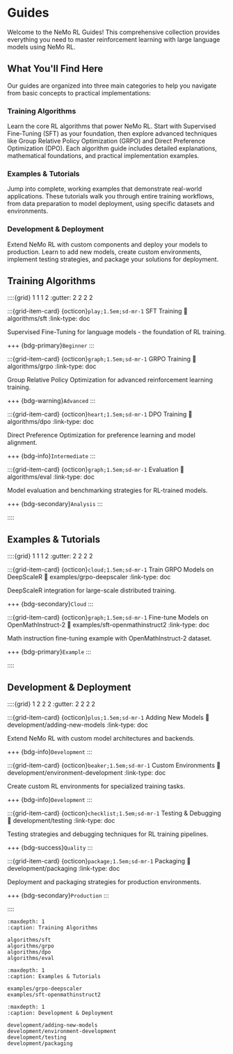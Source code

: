 # Guides

Welcome to the NeMo RL Guides! This comprehensive collection provides everything you need to master reinforcement learning with large language models using NeMo RL.

## What You'll Find Here

Our guides are organized into three main categories to help you navigate from basic concepts to practical implementations:

### **Training Algorithms** 
Learn the core RL algorithms that power NeMo RL. Start with Supervised Fine-Tuning (SFT) as your foundation, then explore advanced techniques like Group Relative Policy Optimization (GRPO) and Direct Preference Optimization (DPO). Each algorithm guide includes detailed explanations, mathematical foundations, and practical implementation examples.

### **Examples & Tutorials**
Jump into complete, working examples that demonstrate real-world applications. These tutorials walk you through entire training workflows, from data preparation to model deployment, using specific datasets and environments.

### **Development & Deployment**
Extend NeMo RL with custom components and deploy your models to production. Learn to add new models, create custom environments, implement testing strategies, and package your solutions for deployment.

## Training Algorithms

::::{grid} 1 1 1 2
:gutter: 2 2 2 2

:::{grid-item-card} {octicon}`play;1.5em;sd-mr-1` SFT Training
:link: algorithms/sft
:link-type: doc

Supervised Fine-Tuning for language models - the foundation of RL training.

+++
{bdg-primary}`Beginner`
:::

:::{grid-item-card} {octicon}`graph;1.5em;sd-mr-1` GRPO Training
:link: algorithms/grpo
:link-type: doc

Group Relative Policy Optimization for advanced reinforcement learning training.

+++
{bdg-warning}`Advanced`
:::

:::{grid-item-card} {octicon}`heart;1.5em;sd-mr-1` DPO Training
:link: algorithms/dpo
:link-type: doc

Direct Preference Optimization for preference learning and model alignment.

+++
{bdg-info}`Intermediate`
:::

:::{grid-item-card} {octicon}`graph;1.5em;sd-mr-1` Evaluation
:link: algorithms/eval
:link-type: doc

Model evaluation and benchmarking strategies for RL-trained models.

+++
{bdg-secondary}`Analysis`
:::

::::

## Examples & Tutorials

::::{grid} 1 1 1 2
:gutter: 2 2 2 2

:::{grid-item-card} {octicon}`cloud;1.5em;sd-mr-1` Train GRPO Models on DeepScaleR
:link: examples/grpo-deepscaler
:link-type: doc

DeepScaleR integration for large-scale distributed training.

+++
{bdg-secondary}`Cloud`
:::

:::{grid-item-card} {octicon}`graph;1.5em;sd-mr-1` Fine-tune Models on OpenMathInstruct-2
:link: examples/sft-openmathinstruct2
:link-type: doc

Math instruction fine-tuning example with OpenMathInstruct-2 dataset.

+++
{bdg-primary}`Example`
:::

::::

## Development & Deployment

::::{grid} 1 2 2 2
:gutter: 2 2 2 2

:::{grid-item-card} {octicon}`plus;1.5em;sd-mr-1` Adding New Models
:link: development/adding-new-models
:link-type: doc

Extend NeMo RL with custom model architectures and backends.

+++
{bdg-info}`Development`
:::

:::{grid-item-card} {octicon}`beaker;1.5em;sd-mr-1` Custom Environments
:link: development/environment-development
:link-type: doc

Create custom RL environments for specialized training tasks.

+++
{bdg-info}`Development`
:::

:::{grid-item-card} {octicon}`checklist;1.5em;sd-mr-1` Testing & Debugging
:link: development/testing
:link-type: doc

Testing strategies and debugging techniques for RL training pipelines.

+++
{bdg-success}`Quality`
:::

:::{grid-item-card} {octicon}`package;1.5em;sd-mr-1` Packaging
:link: development/packaging
:link-type: doc

Deployment and packaging strategies for production environments.

+++
{bdg-secondary}`Production`
:::

::::

```{toctree}
:maxdepth: 1
:caption: Training Algorithms

algorithms/sft
algorithms/grpo
algorithms/dpo
algorithms/eval
```

```{toctree}
:maxdepth: 1
:caption: Examples & Tutorials

examples/grpo-deepscaler
examples/sft-openmathinstruct2
```

```{toctree}
:maxdepth: 1
:caption: Development & Deployment

development/adding-new-models
development/environment-development
development/testing
development/packaging
```
